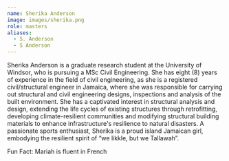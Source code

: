 ```yaml
---
name: Sherika Anderson
image: images/sherika.png
role: masters
aliases:
  - S. Anderson
  - S Anderson
---
```

Sherika Anderson is a graduate research student at the University of Windsor, who is pursuing a MSc Civil Engineering. She has eight (8) years of experience in the field of civil engineering, as she is a registered civil/structural engineer in Jamaica, where she was responsible for carrying out structural and civil engineering designs, inspections and analysis of the built environment. She has a captivated interest in structural analysis and design, extending the life cycles of existing structures through retrofitting, developing climate-resilient communities and modifying structural building materials to enhance infrastructure's resilience to natural disasters. A passionate sports enthusiast, Sherika is a proud island Jamaican girl, embodying the resilient spirit of “we likkle, but we Tallawah”.

Fun Fact:
Mariah is fluent in French
